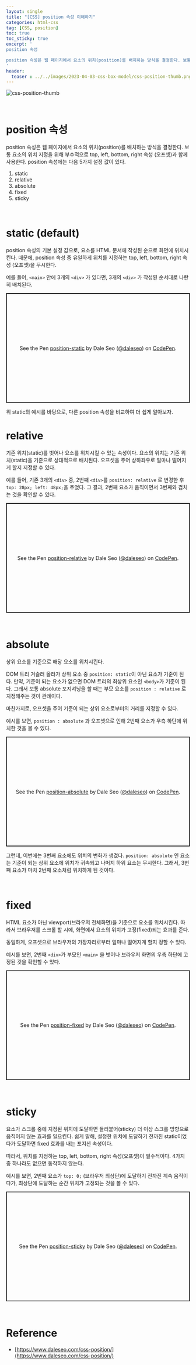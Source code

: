 ```yaml
---
layout: single
title: "[CSS] position 속성 이해하기"
categories: html-css
tag: [CSS, position]
toc: true
toc_sticky: true
excerpt: '
position 속성

position 속성은 웹 페이지에서 요소의 위치(position)를 배치하는 방식을 결정한다. 보통 요소의 위치 지정을 위해 부수적으로 top, left, bottom, right 속성 (오프셋)과 함께 사용한다. position 속성에는 다음 5가지 설정 값이 있다.
'
header:
  teaser : ../../images/2023-04-03-css-box-model/css-position-thumb.png
---
```


![css-position-thumb](../../images/2023-04-03-css-box-model/css-position-thumb.png)

<br />

# position 속성

position 속성은 웹 페이지에서 요소의 위치(position)를 배치하는 방식을 결정한다. 보통 요소의 위치 지정을 위해 부수적으로 top, left, bottom, right 속성 (오프셋)과 함께 사용한다. position 속성에는 다음 5가지 설정 값이 있다.

1. static
2. relative
3. absolute
4. fixed
5. sticky

<br />

# static (default)

position 속성의 기본 설정 값으로, 요소를 HTML 문서에 작성된 순으로 화면에 위치시킨다. 때문에, position 속성 중 유일하게 위치를 지정하는 top, left, bottom, right 속성 (오프셋)을 무시한다.

예를 들어, `<main>` 안에 3개의 `<div>` 가 있다면, 3개의 `<div>` 가 작성된 순서대로 나란히 배치된다.

<p class="codepen" data-height="300" data-default-tab="html,result" data-slug-hash="mdMdzob" data-user="daleseo" style="height: 300px; box-sizing: border-box; display: flex; align-items: center; justify-content: center; border: 2px solid; margin: 1em 0; padding: 1em;">
  <span>See the Pen <a href="https://codepen.io/daleseo/pen/mdMdzob">
  position-static</a> by Dale Seo (<a href="https://codepen.io/daleseo">@daleseo</a>)
  on <a href="https://codepen.io">CodePen</a>.</span>
</p>
<script async src="https://cpwebassets.codepen.io/assets/embed/ei.js"></script>

<p/>
위 static의 예시를 바탕으로, 다른 position 속성을 비교하여 더 쉽게 알아보자.

<br/>

# relative

기존 위치(static)를 벗어나 요소를 위치시킬 수 있는 속성이다. 요소의 위치는 기존 위치(static)을 기준으로 상대적으로 배치된다. 오프셋을 주어 상하좌우로 얼마나 떨어지게 할지 지정할 수 있다.

예를 들어, 기존 3개의 `<div>` 중, 2번째 `<div>`를 `position: relative` 로 변경한 후 `top: 28px; left: 48px;`을 주었다. 그 결과, 2번째 요소가 움직이면서 3번째와 겹치는 것을 확인할 수 있다.

<p class="codepen" data-height="300" data-default-tab="html,result" data-slug-hash="qBXBJzg" data-user="daleseo" style="height: 300px; box-sizing: border-box; display: flex; align-items: center; justify-content: center; border: 2px solid; margin: 1em 0; padding: 1em;">
  <span>See the Pen <a href="https://codepen.io/daleseo/pen/qBXBJzg">
  position-relative</a> by Dale Seo (<a href="https://codepen.io/daleseo">@daleseo</a>)
  on <a href="https://codepen.io">CodePen</a>.</span>
</p>
<script async src="https://cpwebassets.codepen.io/assets/embed/ei.js"></script>

<br />

# absolute

상위 요소를 기준으로 해당 요소를 위치시킨다.

DOM 트리 거슬러 올라가 상위 요소 중 `position: static`이 아닌 요소가 기준이 된다. 만약, 기준이 되는 요소가 없으면 DOM 트리의 최상위 요소인 `<body>`가 기준이 된다. 그래서 보통 absolute 포지셔닝을 할 때는 부모 요소를 `position : relative` 로 지정해주는 것이 관례이다.

마찬가지로, 오프셋을 주어 기준이 되는 상위 요소로부터의 거리를 지정할 수 있다.

예시를 보면, `position : absolute` 과 오프셋으로 인해 2번째 요소가 우측 하단에 위치한 것을 볼 수 있다.

<p class="codepen" data-height="300" data-default-tab="css,result" data-slug-hash="abybRra" data-user="daleseo" style="height: 300px; box-sizing: border-box; display: flex; align-items: center; justify-content: center; border: 2px solid; margin: 1em 0; padding: 1em;">
  <span>See the Pen <a href="https://codepen.io/daleseo/pen/abybRra">
  position-absolute</a> by Dale Seo (<a href="https://codepen.io/daleseo">@daleseo</a>)
  on <a href="https://codepen.io">CodePen</a>.</span>
</p>
<script async src="https://cpwebassets.codepen.io/assets/embed/ei.js"></script>

<p />

그런데, 이번에는 3번째 요소에도 위치의 변화가 생겼다. `position: absolute` 인 요소는 기준이 되는 상위 요소에 위치가 귀속되고 나머지 하위 요소는 무시한다. 그래서, 3번째 요소가 마치 2번째 요소처럼 위치하게 된 것이다.

<br />

# fixed

HTML 요소가 아닌 viewport(브라우저 전체화면)을 기준으로 요소를 위치시킨다. 따라서 브라우저를 스크롤 할 시에, 화면에서 요소의 위치가 고정(fixed)되는 효과를 준다.

동일하게, 오프셋으로 브라우저의 가장자리로부터 얼마나 떨어지게 할지 정할 수 있다.

예시를 보면, 2번째 `<div>`가 부모인 `<main>` 을 벗어나 브라우저 화면의 우측 하단에 고정된 것을 확인할 수 있다.

<p class="codepen" data-height="300" data-default-tab="css,result" data-slug-hash="rNzNqXv" data-user="daleseo" style="height: 300px; box-sizing: border-box; display: flex; align-items: center; justify-content: center; border: 2px solid; margin: 1em 0; padding: 1em;">
  <span>See the Pen <a href="https://codepen.io/daleseo/pen/rNzNqXv">
  position-fixed</a> by Dale Seo (<a href="https://codepen.io/daleseo">@daleseo</a>)
  on <a href="https://codepen.io">CodePen</a>.</span>
</p>
<script async src="https://cpwebassets.codepen.io/assets/embed/ei.js"></script>

<br />

# sticky

요소가 스크롤 중에 지정된 위치에 도달하면 들러붙어(sticky) 더 이상 스크롤 방향으로 움직이지 않는 효과를 일으킨다. 쉽게 말해, 설정한 위치에 도달하기 전까진 static이었다가 도달하면 fixed 효과를 내는 포지션 속성이다.

따라서, 위치를 지정하는 top, left, bottom, right 속성(오프셋)이 필수적이다. 4가지 중 하나라도 없으면 동작하지 않는다.

예시를 보면, 2번째 요소가 `top: 0;` (브라우저 최상단)에 도달하기 전까진 계속 움직이다가, 최상단에 도달하는 순간 위치가 고정되는 것을 볼 수 있다.

<p class="codepen" data-height="300" data-default-tab="css,result" data-slug-hash="LYjYgrg" data-user="daleseo" style="height: 300px; box-sizing: border-box; display: flex; align-items: center; justify-content: center; border: 2px solid; margin: 1em 0; padding: 1em;">
  <span>See the Pen <a href="https://codepen.io/daleseo/pen/LYjYgrg">
  position-sticky</a> by Dale Seo (<a href="https://codepen.io/daleseo">@daleseo</a>)
  on <a href="https://codepen.io">CodePen</a>.</span>
</p>
<script async src="https://cpwebassets.codepen.io/assets/embed/ei.js"></script>

<br />

# Reference

- [https://www.daleseo.com/css-position/](https://www.daleseo.com/css-position/)
